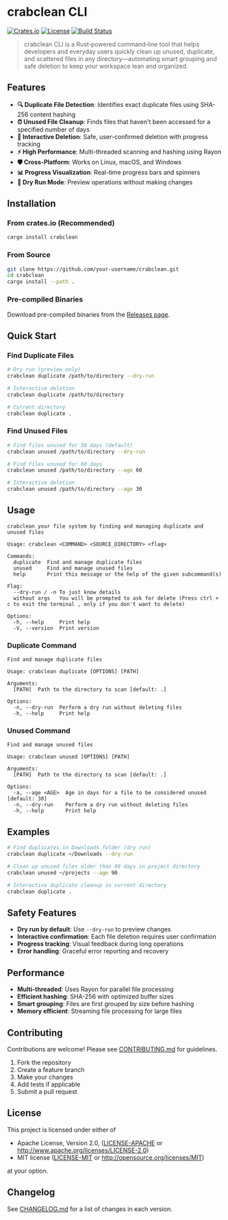 # crabclean CLI

[![Crates.io](https://img.shields.io/crates/v/crabclean.svg)](https://crates.io/crates/crabclean)
[![License](https://img.shields.io/badge/license-MIT%2FApache--2.0-blue.svg)](#license)
[![Build Status](https://github.com/your-username/crabclean/workflows/CI/badge.svg)](https://github.com/your-username/crabclean/actions)

> crabclean CLI is a Rust‑powered command‑line tool that helps developers and everyday users quickly clean up unused, duplicate, and scattered files in any directory—automating smart grouping and safe deletion to keep your workspace lean and organized.

## Features

- **🔍 Duplicate File Detection**: Identifies exact duplicate files using SHA-256 content hashing
- **⏰ Unused File Cleanup**: Finds files that haven't been accessed for a specified number of days
- **🎯 Interactive Deletion**: Safe, user-confirmed deletion with progress tracking
- **⚡ High Performance**: Multi-threaded scanning and hashing using Rayon
- **🛡️ Cross-Platform**: Works on Linux, macOS, and Windows
- **📊 Progress Visualization**: Real-time progress bars and spinners
- **🔄 Dry Run Mode**: Preview operations without making changes

## Installation

### From crates.io (Recommended)

```bash
cargo install crabclean
```

### From Source

```bash
git clone https://github.com/your-username/crabclean.git
cd crabclean
cargo install --path .
```

### Pre-compiled Binaries

Download pre-compiled binaries from the [Releases page](https://github.com/your-username/crabclean/releases).

## Quick Start

### Find Duplicate Files

```bash
# Dry run (preview only)
crabclean duplicate /path/to/directory --dry-run

# Interactive deletion
crabclean duplicate /path/to/directory

# Current directory
crabclean duplicate .
```

### Find Unused Files

```bash
# Find files unused for 30 days (default)
crabclean unused /path/to/directory --dry-run

# Find files unused for 60 days
crabclean unused /path/to/directory --age 60

# Interactive deletion
crabclean unused /path/to/directory --age 30
```

## Usage

```text
crabclean your file system by finding and managing duplicate and unused files

Usage: crabclean <COMMAND> <SOURCE_DIRECTORY> <flag>

Commands:
  duplicate  Find and manage duplicate files
  unused     Find and manage unused files
  help       Print this message or the help of the given subcommand(s)

Flag:
  --dry-run / -n To just know details
  without args   You will be prompted to ask for delete (Press ctrl + c to exit the terminal , only if you don't want to delete)

Options:
  -h, --help     Print help
  -V, --version  Print version
```

### Duplicate Command

```
Find and manage duplicate files

Usage: crabclean duplicate [OPTIONS] [PATH]

Arguments:
  [PATH]  Path to the directory to scan [default: .]

Options:
  -n, --dry-run  Perform a dry run without deleting files
  -h, --help     Print help
```

### Unused Command

```
Find and manage unused files

Usage: crabclean unused [OPTIONS] [PATH]

Arguments:
  [PATH]  Path to the directory to scan [default: .]

Options:
  -a, --age <AGE>  Age in days for a file to be considered unused [default: 30]
  -n, --dry-run    Perform a dry run without deleting files
  -h, --help       Print help
```

## Examples

```bash
# Find duplicates in Downloads folder (dry run)
crabclean duplicate ~/Downloads --dry-run

# Clean up unused files older than 90 days in project directory
crabclean unused ~/projects --age 90

# Interactive duplicate cleanup in current directory
crabclean duplicate .
```

## Safety Features

- **Dry run by default**: Use `--dry-run` to preview changes
- **Interactive confirmation**: Each file deletion requires user confirmation
- **Progress tracking**: Visual feedback during long operations
- **Error handling**: Graceful error reporting and recovery

## Performance

- **Multi-threaded**: Uses Rayon for parallel file processing
- **Efficient hashing**: SHA-256 with optimized buffer sizes
- **Smart grouping**: Files are first grouped by size before hashing
- **Memory efficient**: Streaming file processing for large files

## Contributing

Contributions are welcome! Please see [CONTRIBUTING.md](CONTRIBUTING.md) for guidelines.

1. Fork the repository
2. Create a feature branch
3. Make your changes
4. Add tests if applicable
5. Submit a pull request

## License

This project is licensed under either of

- Apache License, Version 2.0, ([LICENSE-APACHE](LICENSE-APACHE) or http://www.apache.org/licenses/LICENSE-2.0)
- MIT license ([LICENSE-MIT](LICENSE-MIT) or http://opensource.org/licenses/MIT)

at your option.

## Changelog

See [CHANGELOG.md](CHANGELOG.md) for a list of changes in each version.
